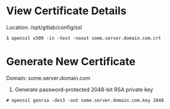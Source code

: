 # View Certificate Details
Location: /opt/gitlab/config/ssl
```shell
$ openssl x509 -in -text -noout some.server.domain.com.crt
```
# Generate New Certificate
Domain: some.server.domain.com

1. Generate password-protected 2048-bit RSA private key
```
# openssl genrsa -des3 -out some.server.domain.com.key 2048
```
